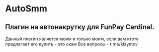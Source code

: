 # AutoSmm
## Плагин на автонакрутку для FunPay Cardinal.
Данный плагин является моим и только моим, если вам ктото предлагает его купить - это скам
Все вопросы - t.me/klaymov
